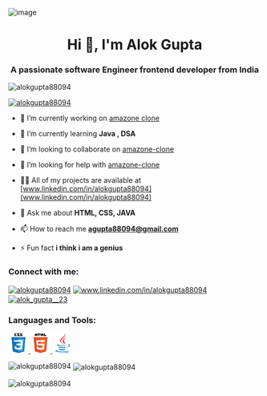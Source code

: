![image](https://github.com/user-attachments/assets/35ecae78-e9cf-4c53-81b1-d14a67819881)

<h1 align="center">Hi 👋, I'm Alok Gupta</h1>
<h3 align="center">A passionate software Engineer frontend developer from India</h3> 

<p align="left"> <img src="https://komarev.com/ghpvc/?username=alokgupta88094&label=Profile%20views&color=0e75b6&style=flat" alt="alokgupta88094" /> </p>

<p align="left"> <a href="https://twitter.com/alokgupta88094" target="blank"><img src="https://img.shields.io/twitter/follow/alokgupta88094?logo=twitter&style=for-the-badge" alt="alokgupta88094" /></a> </p>

- 🔭 I’m currently working on [amazone clone](http://192.168.31.94:3000/index.html)

- 🌱 I’m currently learning **Java , DSA**

- 👯 I’m looking to collaborate on [amazone-clone](www.linkedin.com/in/alokgupta88094)

- 🤝 I’m looking for help with [amazone-clone](www.linkedin.com/in/alokgupta88094)

- 👨‍💻 All of my projects are available at [www.linkedin.com/in/alokgupta88094](www.linkedin.com/in/alokgupta88094)

- 💬 Ask me about **HTML, CSS, JAVA**

- 📫 How to reach me **agupta88094@gmail.com**

- ⚡ Fun fact **i think i am a genius**

<h3 align="left">Connect with me:</h3>
<p align="left">
<a href="https://twitter.com/alokgupta88094" target="blank"><img align="center" src="https://raw.githubusercontent.com/rahuldkjain/github-profile-readme-generator/master/src/images/icons/Social/twitter.svg" alt="alokgupta88094" height="30" width="40" /></a>
<a href="https://linkedin.com/in/www.linkedin.com/in/alokgupta88094" target="blank"><img align="center" src="https://raw.githubusercontent.com/rahuldkjain/github-profile-readme-generator/master/src/images/icons/Social/linked-in-alt.svg" alt="www.linkedin.com/in/alokgupta88094" height="30" width="40" /></a>
<a href="https://instagram.com/alok_gupta__23" target="blank"><img align="center" src="https://raw.githubusercontent.com/rahuldkjain/github-profile-readme-generator/master/src/images/icons/Social/instagram.svg" alt="alok_gupta__23" height="30" width="40" /></a>
</p>

<h3 align="left">Languages and Tools:</h3>
<p align="left"> <a href="https://www.w3schools.com/css/" target="_blank" rel="noreferrer"> <img src="https://raw.githubusercontent.com/devicons/devicon/master/icons/css3/css3-original-wordmark.svg" alt="css3" width="40" height="40"/> </a> <a href="https://www.w3.org/html/" target="_blank" rel="noreferrer"> <img src="https://raw.githubusercontent.com/devicons/devicon/master/icons/html5/html5-original-wordmark.svg" alt="html5" width="40" height="40"/> </a> <a href="https://www.java.com" target="_blank" rel="noreferrer"> <img src="https://raw.githubusercontent.com/devicons/devicon/master/icons/java/java-original.svg" alt="java" width="40" height="40"/> </a> </p>

<p><img align="left" src="https://github-readme-stats.vercel.app/api/top-langs?username=alokgupta88094&show_icons=true&locale=en&layout=compact" alt="alokgupta88094" /></p>

<p>&nbsp;<img align="center" src="https://github-readme-stats.vercel.app/api?username=alokgupta88094&show_icons=true&locale=en" alt="alokgupta88094" /></p>

<p><img align="center" src="https://github-readme-streak-stats.herokuapp.com/?user=alokgupta88094&" alt="alokgupta88094" /></p>

